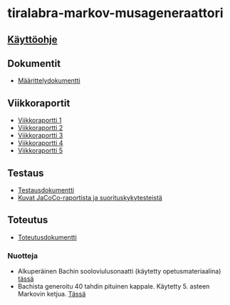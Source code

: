 # tiralabra-markov-musageneraattori

## [Käyttöohje](https://github.com/TuuliTG/tiralabra-markov-musageneraattori/blob/master/dokumentaatio/Kayttoohje.md)

## Dokumentit
* [Määrittelydokumentti](https://github.com/TuuliTG/tiralabra-markov-musageneraattori/blob/master/dokumentaatio/maarittelydokumentti.md)
## Viikkoraportit
* [Viikkoraportti 1](https://github.com/TuuliTG/tiralabra-markov-musageneraattori/blob/master/dokumentaatio/viikkoraportti1.md)
* [Viikkoraportti 2](https://github.com/TuuliTG/tiralabra-markov-musageneraattori/blob/master/dokumentaatio/Viikkoraportti2.md)
* [Viikkoraportti 3](https://github.com/TuuliTG/tiralabra-markov-musageneraattori/blob/master/dokumentaatio/Viikkoraportti3.md)
* [Viikkoraportti 4](https://github.com/TuuliTG/tiralabra-markov-musageneraattori/blob/master/dokumentaatio/Viikkoraportti4.md)
* [Viikkoraportti 5](https://github.com/TuuliTG/tiralabra-markov-musageneraattori/blob/master/dokumentaatio/Viikkoraportti5.md)

## Testaus
* [Testausdokumentti](https://github.com/TuuliTG/tiralabra-markov-musageneraattori/blob/master/dokumentaatio/Testausdokumentti.md
)
*  [Kuvat JaCoCo-raportista ja suorituskykytesteistä](https://github.com/TuuliTG/tiralabra-markov-musageneraattori/tree/master/tiralabra-markov-musageneraattori/kuvatJaTestitulokset)

## Toteutus
* [Toteutusdokumentti](https://github.com/TuuliTG/tiralabra-markov-musageneraattori/blob/master/dokumentaatio/Toteutusdokumentti.md)

### Nuotteja
* Alkuperäinen Bachin sooloviulusonaatti (käytetty opetusmateriaalina) [tässä](https://github.com/TuuliTG/tiralabra-markov-musageneraattori/blob/master/tiralabra-markov-musageneraattori/kuvatJaTestitulokset/BachAlkuperainen.png)
* Bachista generoitu 40 tahdin pituinen kappale. Käytetty 5. asteen Markovin ketjua. [Tässä](https://github.com/TuuliTG/tiralabra-markov-musageneraattori/blob/master/tiralabra-markov-musageneraattori/kuvatJaTestitulokset/BachGeneroituAsteella5.png)
